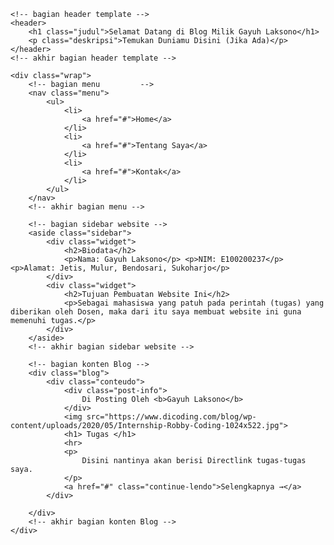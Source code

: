 <!DOCTYPE html>
<html>
<head>
	<title>Selamat Datang di Blog Milik Gayuh</title>
	<link rel="stylesheet" type="text/css" href="index.css">
</head>
<body>
	
	<!-- bagian header template -->
	<header>
		<h1 class="judul">Selamat Datang di Blog Milik Gayuh Laksono</h1>
		<p class="deskripsi">Temukan Duniamu Disini (Jika Ada)</p>
	</header>
	<!-- akhir bagian header template -->
	
	<div class="wrap">
		<!-- bagian menu		 -->
		<nav class="menu">
			<ul>
				<li>
					<a href="#">Home</a>
				</li>
				<li>
					<a href="#">Tentang Saya</a>
				</li>
				<li>
					<a href="#">Kontak</a>
				</li>
			</ul>
		</nav>
		<!-- akhir bagian menu -->
 
		<!-- bagian sidebar website -->
		<aside class="sidebar">
			<div class="widget">
				<h2>Biodata</h2>
				<p>Nama: Gayuh Laksono</p> <p>NIM: E100200237</p> <p>Alamat: Jetis, Mulur, Bendosari, Sukoharjo</p>
			</div>
			<div class="widget">
				<h2>Tujuan Pembuatan Website Ini</h2>
				<p>Sebagai mahasiswa yang patuh pada perintah (tugas) yang diberikan oleh Dosen, maka dari itu saya membuat website ini guna memenuhi tugas.</p>
			</div>
		</aside>
		<!-- akhir bagian sidebar website -->
 
		<!-- bagian konten Blog -->
		<div class="blog">
			<div class="conteudo">
				<div class="post-info">
					Di Posting Oleh <b>Gayuh Laksono</b>
				</div>
				<img src="https://www.dicoding.com/blog/wp-content/uploads/2020/05/Internship-Robby-Coding-1024x522.jpg">
				<h1> Tugas </h1>
				<hr>
				<p>
					Disini nantinya akan berisi Directlink tugas-tugas saya.
				</p>				
				<a href="#" class="continue-lendo">Selengkapnya →</a>
			</div>
			
		</div>
		<!-- akhir bagian konten Blog -->
	</div>
 
</body>
</html>
